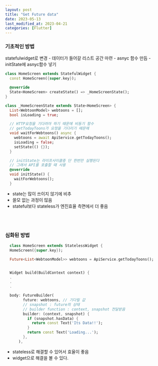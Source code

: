```yaml
---
layout: post
title: "Get Future data"
date: 2023-05-13
last_modified_at: 2023-04-21
categories: [Flutter]
---
```


### 기초적인 방법

statefulwidget로 변경 - 데이터가 들어갈 리스트 공간 마련 - asnyc 함수 만듬 - initState에 asnyc함수 넣기

```dart
class HomeScreen extends StatefulWidget {
  const HomeScreen({super.key});

  @override
  State<HomeScreen> createState() => _HomeScreenState();
}

class _HomeScreenState extends State<HomeScreen> {
  List<WebtoonModel> webtoons = [];
  bool isLoading = true;

  // HTTP요청을 기다려야 하기 때문에 비동기 함수
  // getTodayToons가 요청을 기다리기 때문에
  void waitForWebtoons() async {
    webtoons = await ApiService.getTodayToons();
    isLoading = false;
    setState(() {});
  }

  // initState는 라이프사이클중 단 한번만 실행된다
  // 그래서 API를 호출할 때 사용
  @override
  void initState() {
    waitForWebtoons();
  }
```

- state는 많이 쓰이지 않기에 비추
- 쓸모 없는 과정이 많음
- stateful보다 stateless가 엔진효율 측면에서 더 좋음

<br><br>

### 심화된 방법

```dart
  class HomeScreen extends StatelessWidget {
  HomeScreen({super.key});

  Future<List<WebtoonModel>> webtoons = ApiService.getTodayToons();


  Widget build(BuildContext context) {
  .
  .
  .

  body: FutureBuilder(
        future: webtoons, // 기다릴 값
        // snapshot : future의 상태
        // builder function : context, snapshot 전달받음
        builder: (context, snapshot) {
          if (snapshot.hasData) {
            return const Text('Its Data!!');
          }
          return const Text('Loading...');
        },
      ),

```

- stateless로 해결할 수 있어서 효율이 좋음
- widget으로 해결을 볼 수 있다.

<br><br>
